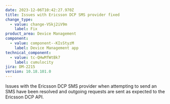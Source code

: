 ```yaml
---
date: 2023-12-06T10:42:27.970Z
title: Issues with Ericsson DCP SMS provider fixed
change_type:
  - value: change-VSkj2iV9m
    label: Fix
product_area: Device Management
component:
  - value: component--KIsStyzM
    label: Device Management app
technical_component:
  - value: tc-QHwMfWtBk7
    label: cumulocity
jira: DM-2215
version: 10.18.101.0
---
```

Issues with the Ericsson DCP SMS provider when attempting to send an SMS have been resolved and outgoing requests are sent as expected to the Ericsson DCP API.
